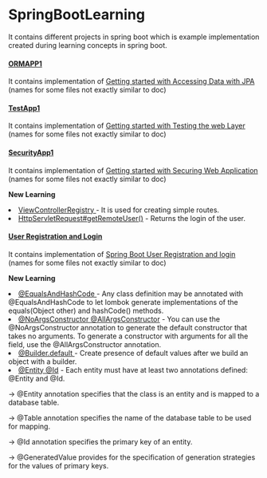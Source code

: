 # SpringBootLearning

It contains different projects in spring boot which is example implementation created during learning concepts in spring boot.


[<h4>ORMAPP1</h4>](ORMAPP1)

<p>It contains implementation of <a href="https://spring.io/guides/gs/accessing-data-jpa/">Getting started with Accessing Data with JPA</a> (names for some files not exactly similar to doc) </p>

[<h4>TestApp1</h4>](TestApp1) 
<p>It contains implementation of <a href="https://spring.io/guides/gs/testing-web/">Getting started with Testing the web Layer</a> (names for some files not exactly similar to doc) </p>

[<h4>SecurityApp1</h4>](SecurityApp1)

<p>It contains implementation of <a href="https://spring.io/guides/gs/securing-web/">Getting started with Securing
 Web Application</a
> (names for some files not exactly similar to doc) 
<p><b>New Learning</b></p> 
<l>
<li><a href="http://zetcode.com/springboot/viewcontrollerregistry/">ViewControllerRegistry  </a> - It is used for
 creating simple routes.
</li>
<li><a href="https://stackoverflow.com/questions/8680843/httpservletrequest-getremoteuser-vs-httpservletrequest
-getuserprincipal-getn">HttpServletRequest#getRemoteUser()</a> - Returns the login of the user.</li>
</l>

[<h4>User Registration and Login</h4>](user_registration_and_login)

<p>It contains implementation of <a href="https://medium.com/@kamer.dev/spring-boot-user-registration-and-login-43a33ea19745">Spring Boot User Registration and login</a
> (names for some files not exactly similar to doc) 
<p><b>New Learning</b></p> 
<l>

<li>
       <a href="https://projectlombok.org/features/EqualsAndHashCode">@EqualsAndHashCode  </a> - Any class definition may be annotated with @EqualsAndHashCode to        let lombok generate implementations of the equals(Object other) and hashCode() methods. 
</li>

<li>
 <a href="https://springframework.guru/spring-boot-with-lombok-part-1/#:~:text=You%20can%20use%20the%20%40NoArgsConstructor,and%20%40AllArgsConstructor%20annotations%20is%20this.">@NoArgsConstructor @AllArgsConstructor</a> - You can use the @NoArgsConstructor annotation to generate the default constructor that takes no arguments. To generate a constructor with arguments for all the field, use the @AllArgsConstructor annotation.
</li>

<li>
    <a href="https://www.baeldung.com/lombok-builder-default-value">@Builder.default </a> - 
    Create presence of default values after we build an object with a builder.
</li>
<li><a href="http://zetcode.com/springboot/annotations/#:~:text=The%20%40Table%20annotation%20specifies%20the,the%20values%20of%20primary%20keys.
">@Entity @Id</a> - Each entity must have at least two annotations defined: @Entity and @Id. 

-> @Entity annotation specifies that the class is an entity and is mapped to a database table. 

-> @Table annotation specifies the name of the database table to be used for mapping. 

-> @Id annotation specifies the primary key of an entity.

-> @GeneratedValue provides for the specification of generation strategies for the values of primary keys.

</li>
</l>

